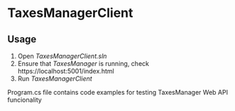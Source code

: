 # TaxesManagerClient

## Usage
1. Open <i>TaxesManagerClient.sln</i>
2. Ensure that <i>TaxesManager</i> is running, check https://localhost:5001/index.html
3. Run <i>TaxesManagerClient</i>

Program.cs file contains code examples for testing TaxesManager Web API funcionality
